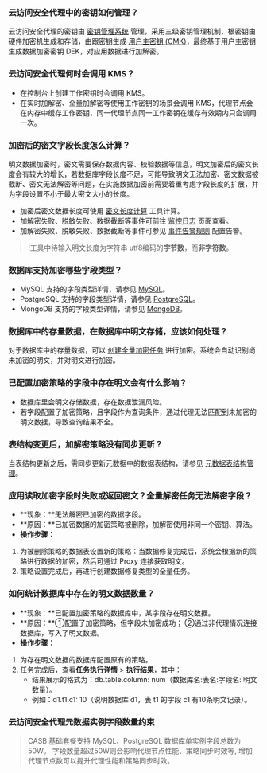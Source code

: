 ### 云访问安全代理中的密钥如何管理？

云访问安全代理的密钥由 [密钥管理系统](https://cloud.tencent.com/product/kms) 管理，采用三级密钥管理机制，根密钥由硬件加密机生成和存储，由跟密钥生成 [用户主密钥 (CMK)](https://cloud.tencent.com/document/product/573/38406)，最终基于用户主密钥生成数据加密密钥 DEK，对应用数据进行加解密。

### 云访问安全代理何时会调用 KMS？
- 在控制台上创建工作密钥时会调用 KMS。
- 在实时加解密、全量加解密等使用工作密钥的场景会调用 KMS，代理节点会在内存中缓存工作密钥，同一代理节点同一工作密钥在缓存有效期内只会调用一次。

### 加密后的密文字段长度怎么计算？
明文数据加密时，密文需要保存数据内容、校验数据等信息，明文加密后的密文长度会有较大的增长，若数据库字段长度不足，可能导致明文无法加密、密文数据被截断、密文无法解密等问题，在实施数据加密前需要着重考虑字段长度的扩展，并为字段设置不小于最大密文大小的长度。

* 加密后密文数据长度可使用 [密文长度计算](https://console.cloud.tencent.com/casb/tool) 工具计算。
* 加解密失败、脱敏失败、数据截断等事件可前往 [监控日志](https://console.cloud.tencent.com/casb/log) 页面查看。
* 加解密失败、脱敏失败、数据截断等事件可参见 [事件告警规则](https://cloud.tencent.com/document/product/1303/76383) 配置告警。
>!工具中待输入明文长度为字符串 utf8编码的**字节数**，而**非字符数**。

### 数据库支持加密哪些字段类型？
- MySQL 支持的字段类型详情，请参见 [MySQL](https://cloud.tencent.com/document/product/1303/48144)。
- PostgreSQL 支持的字段类型详情，请参见 [PostgreSQL](https://cloud.tencent.com/document/product/1303/59210)。
- MongoDB 支持的字段类型详情，请参见 [MongoDB](https://cloud.tencent.com/document/product/1303/81573)。

### 数据库中的存量数据，在数据库中明文存储，应该如何处理？

对于数据库中的存量数据，可以 [创建全量加密任务](https://cloud.tencent.com/document/product/1303/67359) 进行加密。系统会自动识别尚未加密的明文，并对明文进行加密。

### 已配置加密策略的字段中存在明文会有什么影响？
* 数据库里会明文存储数据，存在数据泄漏风险。
* 若字段配置了加密策略，且字段作为查询条件，通过代理无法匹配到未加密的明文数据，导致查询结果不全。

### 表结构变更后，加解密策略没有同步更新？
当表结构更新之后，需同步更新元数据中的数据表结构，请参见 [元数据表结构管理](https://cloud.tencent.com/document/product/1303/83418)。

### 应用读取加密字段时失败或返回密文？全量解密任务无法解密字段？
- **现象：**无法解密已加密的数据字段。
- **原因：**已加密数据的加密策略被删除，加解密使用非同一个密钥、算法。
- **操作步骤：**
 1. 为被删除策略的数据表设置新的策略：当数据修复完成后，系统会根据新的策略进行数据的加密，然后可通过 Proxy 连接获取明文。
 2. 策略设置完成后，再进行创建数据修复类型的全量任务。

### 如何统计数据库中存在的明文数据数量？
- **现象：**已配置加密策略的数据库中，某字段存在明文数据。
- **原因：**①配置了加密策略，但字段未加密成功； ②通过非代理情况连接数据库，写入了明文数据。
- **操作步骤：**
 1. 为存在明文数据的数据库配置原有的策略。
 2. 任务完成后，查看**任务执行详情** > **执行结果**，其中：
	 - 结果展示的格式为：db.table.column: num（数据库名:表名:字段名: 明文数量）。
	 - 例如：d1.t1.c1: 10（说明数据库 d1，表 t1 的字段 c1 有10条明文记录）。
### 云访问安全代理元数据实例字段数量约束
> CASB 基础套餐支持 MySQL、PostgreSQL 数据库单实例字段总数为50W。 字段数量超过50W则会影响代理节点性能、策略同步时效等, 增加代理节点数可以提升代理性能和策略同步时效。
